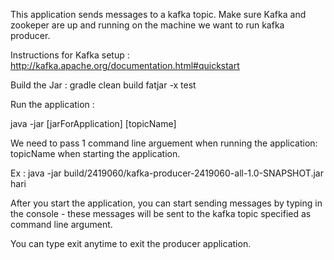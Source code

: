 This application sends messages to a kafka topic. Make sure Kafka and zookeper are up and running on the machine we want to run kafka producer.

Instructions for Kafka setup : http://kafka.apache.org/documentation.html#quickstart

Build the Jar : gradle clean build fatjar -x test

Run the application :

java -jar [jarForApplication] [topicName]

We need to pass 1 command line arguement when running the application: topicName when starting the application.

Ex : java -jar build/2419060/kafka-producer-2419060-all-1.0-SNAPSHOT.jar hari

After you start the application, you can start sending messages by typing in the console - these messages will be sent to the kafka topic specified as
command line argument.

You can type exit anytime to exit the producer application.
